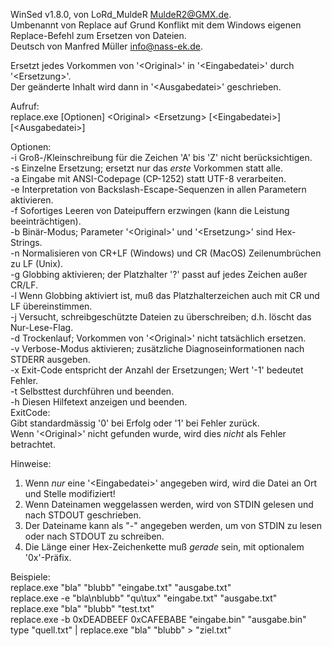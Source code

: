 WinSed v1.8.0, von LoRd_MuldeR <MuldeR2@GMX.de>.  
Umbenannt von Replace auf Grund Konflikt mit dem Windows eigenen  
Replace-Befehl zum Ersetzen von Dateien.  
Deutsch von Manfred Müller <info@nass-ek.de>.  

Ersetzt jedes Vorkommen von '\<Original\>' in '\<Eingabedatei\>' durch '\<Ersetzung\>'.  
Der geänderte Inhalt wird dann in '\<Ausgabedatei\>' geschrieben.  

Aufruf:  
  replace.exe [Optionen] \<Original\> \<Ersetzung\> [\<Eingabedatei\>] [\<Ausgabedatei\>]  

Optionen:  
  -i  Groß-/Kleinschreibung für die Zeichen 'A' bis 'Z' nicht berücksichtigen.  
  -s  Einzelne Ersetzung; ersetzt nur das *erste* Vorkommen statt alle.  
  -a  Eingabe mit ANSI-Codepage (CP-1252) statt UTF-8 verarbeiten.  
  -e  Interpretation von Backslash-Escape-Sequenzen in allen Parametern aktivieren.  
  -f  Sofortiges Leeren von Dateipuffern erzwingen (kann die Leistung beeinträchtigen).  
  -b  Binär-Modus; Parameter '\<Original\>' und '\<Ersetzung\>' sind Hex-Strings.  
  -n  Normalisieren von CR+LF (Windows) und CR (MacOS) Zeilenumbrüchen zu LF (Unix).  
  -g  Globbing aktivieren; der Platzhalter '?' passt auf jedes Zeichen außer CR/LF.  
  -l  Wenn Globbing aktiviert ist, muß das Platzhalterzeichen auch mit CR und LF übereinstimmen.  
  -j  Versucht, schreibgeschützte Dateien zu überschreiben; d.h. löscht das Nur-Lese-Flag.  
  -d  Trockenlauf; Vorkommen von '\<Original\>' nicht tatsächlich ersetzen.  
  -v  Verbose-Modus aktivieren; zusätzliche Diagnoseinformationen nach STDERR ausgeben.  
  -x  Exit-Code entspricht der Anzahl der Ersetzungen; Wert '-1' bedeutet Fehler.  
  -t  Selbsttest durchführen und beenden.  
  -h  Diesen Hilfetext anzeigen und beenden.  
ExitCode:  
  Gibt standardmässig '0' bei Erfolg oder '1' bei Fehler zurück.  
  Wenn '\<Original\>' nicht gefunden wurde, wird dies *nicht* als Fehler betrachtet.  

Hinweise:  
  1. Wenn *nur* eine '\<Eingabedatei>\' angegeben wird, wird die Datei an Ort und Stelle modifiziert!  
  2. Wenn Dateinamen weggelassen werden, wird von STDIN gelesen und nach STDOUT geschrieben.  
  3. Der Dateiname kann als "-" angegeben werden, um von STDIN zu lesen oder nach STDOUT zu schreiben.  
  4. Die Länge einer Hex-Zeichenkette muß *gerade* sein, mit optionalem '0x'-Präfix.  

Beispiele:  
  replace.exe "bla" "blubb" "eingabe.txt" "ausgabe.txt"  
  replace.exe -e "bla\nblubb" "qu\tux" "eingabe.txt" "ausgabe.txt"  
  replace.exe "bla" "blubb" "test.txt"  
  replace.exe -b 0xDEADBEEF 0xCAFEBABE "eingabe.bin" "ausgabe.bin"  
  type "quell.txt" | replace.exe "bla" "blubb" > "ziel.txt"  
